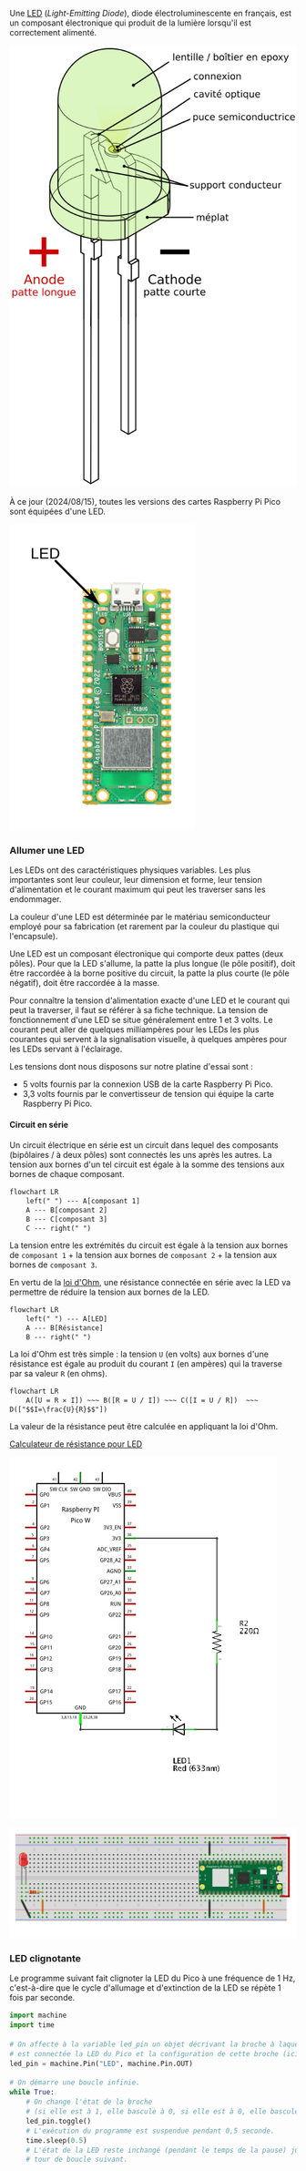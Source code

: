 Une [LED](https://fr.wikipedia.org/wiki/Diode_%C3%A9lectroluminescente)
(_Light-Emitting Diode_), diode électroluminescente en français, est un composant
électronique qui produit de la lumière lorsqu'il est correctement alimenté.

![Schéma des constituants d'une LED](..%2FImages%2FLED_labelled_fr_wbg.svg)

À ce jour (2024/08/15), toutes les versions des cartes Raspberry Pi Pico sont équipées
d'une LED.

![Emplacement de la LED sur la carte Raspberry Pi Pico](..%2FImages%2FPico1W_led_wbg.svg)

### Allumer une LED

Les LEDs ont des caractéristiques physiques variables. Les plus importantes sont leur
couleur, leur dimension et forme, leur tension d'alimentation et le courant maximum
qui peut les traverser sans les endommager.

La couleur d'une LED est déterminée par le matériau semiconducteur employé pour sa
fabrication (et rarement par la couleur du plastique qui l'encapsule).

Une LED est un composant électronique qui comporte deux pattes (deux pôles).
Pour que la LED s'allume, la patte la plus longue (le pôle positif),
doit être raccordée à la borne positive du circuit,
la patte la plus courte (le pôle négatif), doit être raccordée à la masse.

Pour connaître la tension d'alimentation exacte d'une LED et le courant qui peut la
traverser, il faut se référer à sa fiche technique.
La tension de fonctionnement d'une LED se situe généralement entre 1 et 3 volts.
Le courant peut aller de quelques milliampères pour les LEDs les plus courantes qui servent
à la signalisation visuelle, à quelques ampères pour les LEDs servant à l'éclairage.

Les tensions dont nous disposons sur notre platine d'essai sont :

- 5 volts fournis par la connexion USB de la carte Raspberry Pi Pico.
- 3,3 volts fournis par le convertisseur de tension qui équipe la carte Raspberry Pi Pico.

#### Circuit en série

Un circuit électrique en série est un circuit dans lequel des composants (bipôlaires / 
à deux pôles) sont connectés les uns après les autres.
La tension aux bornes d'un tel circuit est égale à la somme des tensions aux bornes
de chaque composant. 


```mermaid
flowchart LR
    left(" ") --- A[composant 1]
    A --- B[composant 2]
    B --- C[composant 3]
    C --- right(" ")
```

La tension entre les extrémités du circuit est égale à la tension aux bornes de
`composant 1` + la tension aux bornes de `composant 2` + la tension aux bornes de
`composant 3`.

En vertu de la [loi d'Ohm](https://fr.wikipedia.org/wiki/Loi_d%27Ohm), 
une résistance connectée en série avec la LED va permettre de réduire la tension 
aux bornes de la LED. 

```mermaid
flowchart LR
    left(" ") --- A[LED]
    A --- B[Résistance]
    B --- right(" ")
```

La loi d'Ohm est très simple : la tension `U` (en volts) aux bornes
d'une résistance est égale au produit du courant `I` (en ampères) qui la traverse par
sa valeur `R` (en ohms).

```mermaid
flowchart LR
    A([U = R ✕ I]) ~~~ B([R = U / I]) ~~~ C([I = U / R])  ~~~ D(["$$I=\frac{U}{R}$$"])
```




La valeur de la résistance peut être calculée en appliquant la loi d'Ohm.

[Calculateur de résistance pour LED](https://www.digikey.fr/fr/resources/conversion-calculators/conversion-calculator-led-series-resistor)

![LED_sch_wbg.svg](LED_sch_wbg.svg)

![LED_wbg.svg](LED_wbg.svg)

### LED clignotante

Le programme suivant fait clignoter la LED du Pico à une fréquence de 1 Hz, c'est-à-dire
que le cycle d'allumage et d'extinction de la LED se répète 1 fois par seconde.

```python
import machine
import time

# On affecte à la variable led_pin un objet décrivant la broche à laquelle
# est connectée la LED du Pico et la configuration de cette broche (ici en sortie).
led_pin = machine.Pin("LED", machine.Pin.OUT)

# On démarre une boucle infinie.
while True:
    # On change l'état de la broche
    # (si elle est à 1, elle bascule à 0, si elle est à 0, elle bascule à 1).
    led_pin.toggle()
    # L'exécution du programme est suspendue pendant 0,5 seconde.
    time.sleep(0.5)
    # L'état de la LED reste inchangé (pendant le temps de la pause) jusqu'au
    # tour de boucle suivant.
```


